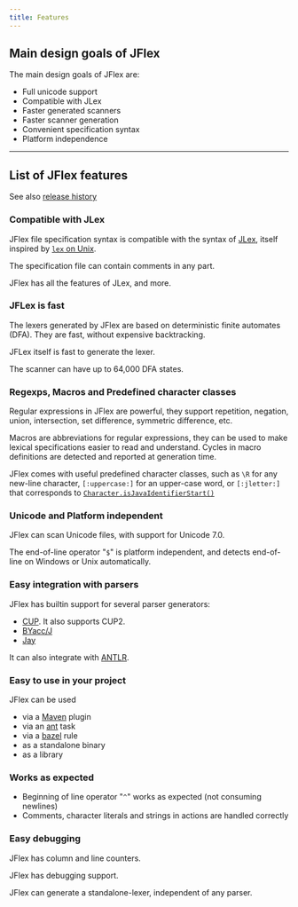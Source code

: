 ```yaml
---
title: Features
---
```


## Main design goals of JFlex

The main design goals of JFlex are:

-   Full unicode support
-   Compatible with JLex
-   Faster generated scanners
-   Faster scanner generation
-   Convenient specification syntax
-   Platform independence

----

## List of JFlex features
See also [release history](changelog.html)


### Compatible with JLex

JFlex file specification syntax is compatible with the syntax of
[JLex][1], itself inspired by [`lex` on Unix][2].

The specification file can contain comments in any part.

JFlex has all the features of JLex, and more.

### JFLex is fast

The lexers generated by JFlex are based on deterministic finite automates (DFA). They are fast, without expensive backtracking.

JFLex itself is fast to generate the lexer.

The scanner can have up to 64,000 DFA states.

### Regexps, Macros and Predefined character classes

Regular expressions in JFlex are powerful, they support repetition, negation, union, intersection, set difference, symmetric difference, etc.

Macros are abbreviations for regular expressions, they can be used to make lexical specifications easier to read and understand.
Cycles in macro definitions are detected and reported at generation time.

JFlex comes with useful predefined character classes, such as `\R` for any new-line character, `[:uppercase:]` for an upper-case word, or `[:jletter:]` that corresponds to [`Character.isJavaIdentifierStart()`][3]

### Unicode and Platform independent

JFlex can scan Unicode files, with support for Unicode 7.0.

The end-of-line operator "`$`" is platform independent, and detects end-of-line on Windows or Unix automatically.

### Easy integration with parsers

JFlex has builtin support for several parser generators:

* [CUP](http://www.cs.princeton.edu/~appel/modern/java/CUP/).
  It also supports CUP2.
* [BYacc/J](http://byaccj.sourceforge.net/)
* [Jay](http://www.cs.rit.edu/~ats/projects/lp/jay/package.html)

It can also integrate with [ANTLR](http://www.antlr.org/).

### Easy to use in your project

JFlex can be used

-  via a [Maven](https://maven.apache.org/) plugin
-  via an [ant](https://ant.apache.org/) task
-  via a [bazel](https://bazel.build/) rule
-  as a standalone binary
-  as a library

### Works as expected

-   Beginning of line operator "`^`" works as expected (not consuming
    newlines)
-   Comments, character literals and strings in actions are handled
    correctly
    
### Easy debugging

JFlex has column and line counters.

JFlex has debugging support.

JFlex can generate a standalone-lexer, independent of any parser.


[1]: https://www.cs.princeton.edu/~appel/modern/java/JLex/
[2]: http://en.wikipedia.org/wiki/Lex_%28software%29
[3]: http://docs.oracle.com/javase/6/docs/api/java/lang/Character.html#isJavaIdentifierStart(int)
